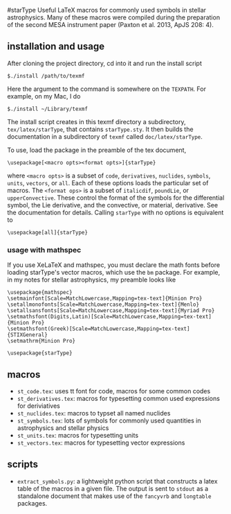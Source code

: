 #starType
Useful LaTeX macros for commonly used symbols in stellar astrophysics. Many of these macros were compiled during the preparation of the second MESA instrument paper (Paxton et al. 2013, ApJS 208: 4).

## installation and usage
After cloning the project directory, cd into it and run the install script
    
    $./install /path/to/texmf

Here the argument to the command is somewhere on the `TEXPATH`. For example, on my Mac, I do

    $./install ~/Library/texmf

The install script creates in this texmf directory a subdirectory, 
`tex/latex/starType`,
that contains `starType.sty`.  It then builds the documentation in a 
subdirectory of `texmf` called `doc/latex/starType`.

To use, load the package in the preamble of the tex document,

    \usepackage[<macro opts><format opts>]{starType}
    
where `<macro opts>` is a subset of `code`, `derivatives`, `nuclides`, `symbols`, `units`, `vectors`, or `all`.  Each of these options loads the particular set of macros. The `<format ops>` is a subset of `italicdif`, `poundLie`, or `upperConvective`. These control the format of the symbols for the differential symbol, the Lie derivative, and the convective, or material, derivative. See the documentation for details. Calling `starType` with no options is equivalent to
    
    \usepackage[all]{starType}

### usage with mathspec

If you use XeLaTeX and mathspec, you must declare the math fonts before loading starType's vector macros, which use the `bm` package.  For example, in my notes for stellar astrophysics, my preamble looks like

    \usepackage{mathspec}
    \setmainfont[Scale=MatchLowercase,Mapping=tex-text]{Minion Pro}
    \setallmonofonts[Scale=MatchLowercase,Mapping=tex-text]{Menlo}
    \setallsansfonts[Scale=MatchLowercase,Mapping=tex-text]{Myriad Pro}
    \setmathsfont(Digits,Latin)[Scale=MatchLowercase,Mapping=tex-text]{Minion Pro}
    \setmathsfont(Greek)[Scale=MatchLowercase,Mapping=tex-text]{STIXGeneral}
    \setmathrm{Minion Pro}

    \usepackage{starType}


## macros
*   `st_code.tex`: uses tt font for code, macros for some common codes
*   `st_derivatives.tex`: macros for typesetting common used expressions for deriviatives
*   `st_nuclides.tex`:  macros to typset all named nuclides
*   `st_symbols.tex`: lots of symbols for commonly used quantities in astrophysics and stellar physics
*   `st_units.tex`: macros for typesetting units
*   `st_vectors.tex`: macros for typesetting vector expressions

## scripts
*   `extract_symbols.py`: a lightweight python script that constructs a latex table of the macros in a given file. The output is sent to `stdout` as a standalone document that makes use of the `fancyvrb` and `longtable` packages.
